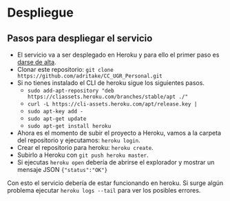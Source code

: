 # Despliegue
## Pasos para despliegar el servicio
- El servicio va a ser desplegado en Heroku y para ello el primer paso es [darse de alta](https://id.heroku.com/login).
- Clonar este repositorio: `git clone https://github.com/adritake/CC_UGR_Personal.git`
- Si no tienes instalado el CLI de heroku sigue los siguientes pasos.
	* `sudo add-apt-repository "deb https://cliassets.heroku.com/branches/stable/apt ./"`
	* `curl -L https://cli-assets.heroku.com/apt/release.key |`
	* `sudo apt-key add -`
	* `sudo apt-get update`
	* `sudo apt-get install heroku`
- Ahora es el momento de subir el proyecto a Heroku, vamos a la carpeta del repositorio y ejecutamos: `heroku login`.
- Crear el repositorio para heroku: `heroku create`.
- Subirlo a Heroku con `git push heroku master`.
- Si ejecutas `heroku open` debería de abrirse el explorador y mostrar un mensaje JSON `{"status":"OK"}`

Con esto el servicio debería de estar funcionando en heroku. Si surge algún problema ejecutar `heroku logs --tail` para ver los posibles errores.
